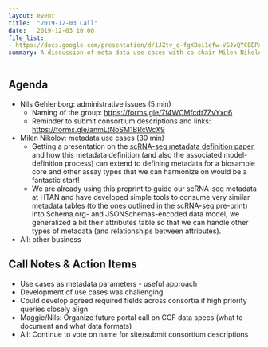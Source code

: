 ```yaml
---
layout: event
title:  "2019-12-03 Call"
date:   2019-12-03 10:00
file_list:
- https://docs.google.com/presentation/d/1JZtv_q-fgXBoi1efw-VSJvQYCBEPx-SwehaRnLCQLTM/edit?usp=sharing
summary: A discussion of meta data use cases with co-chair Milen Nikolov.
---
```

## Agenda

- Nils Gehlenborg: administrative issues (5 min)
    - Naming of the group: https://forms.gle/7f4WCMfcdt7ZvYxd6
    - Reminder to submit consortium descriptions and links: https://forms.gle/anmLtNoSM1BRcWcX9
- Milen Nikolov: metadata use cases (30 min)
  - Getting a presentation on the [scRNA-seq metadata definition paper](https://arxiv.org/abs/1910.14623), and how this metadata definition (and also the associated model-definition process) can extend to defining metadata for a biosample core and other assay types that we can harmonize on would be a fantastic start!
  - We are already using this preprint to guide our scRNA-seq metadata at HTAN and have developed simple tools to consume very similar metadata tables (to the ones outlined in the scRNA-seq pre-print) into Schema.org- and JSONSchemas-encoded data model; we generalized a bit their attributes table so that we can handle other types of metadata (and relationships between attributes).
- All: other business


## Call Notes & Action Items
- Use cases as metadata parameters - useful approach
- Development of use cases was challenging
- Could develop agreed required fields across consortia if high priority queries closely align
- Maggie/Nils: Organize future portal call on CCF data specs (what to document and what data formats)
- All: Continue to vote on name for site/submit consortium descriptions
